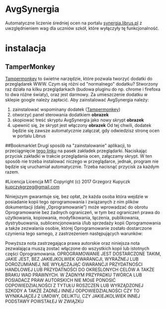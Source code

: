 # AvgSynergia
Automatyczne liczenie średniej ocen na portalu [synergia.librus.pl](https://synergia.librus.pl) z uwzględnieniem wag dla uczniów szkół, które wyłączyły tę funkcjonalność.


# instalacja
## TamperMonkey
   [Tampermonkey](https://tampermonkey.net/) to świetne narzędzie, które pozwala tworzyć dodatki do przeglądarek WWW. Czym się różni od "normalnego" dodatku? Stworzony raz działa na kilku przeglądarkach (budowa pluginu do np. chrome i firefoxa to dwa różne światy), oraz jest darmowy. Za umieszczenie dodatku w sklepie google należy zapłacić.
   Aby zainstalować AvgSynergia należy:
   

 1. zainstalować wspominany dodatek ([Tampermonkey](https://tampermonkey.net/))
 2. otworzyć panel sterowania dodatkiem **obrazek**
 3. skopiować treść skryptu AvgSynergia jako nowy skrypt **obrazek**
 4. upewnić się, że skrypt jest włączony **obrazek**
Od tej chwili, dodatek będzie się zawsze automatycznie załączał, gdy odwiedzisz stronę ocen w portalu Librus

##Bookmarklet
Drugi sposób na "zainstalowanie" aplikacji, to przeciągnięcie [tego linku](javascript:void()) na pasek zakładek przeglądarki. Naciskając przycisk zakładki w trakcie przeglądania ocen, załączamy skrypt. W ten sposób nie trzeba instalować niczego w przeglądarce, jednak, program nie będzie się uruchamiał automatycznie. Trzeba nacisnąć przycisk za każdym razem.

#Licencja
Licencja MIT
Copyright (c) 2017 Grzegorz Kupyczk kupczykgrzeg@gmail.com

Niniejszym gwarantuje się, bez opłat, że każda osoba która wejdzie w posiadanie kopii tego
oprogramowania i związanych z nim plików dokumentacji (dalej „Oprogramowanie”) może
wprowadzać do obrotu Oprogramowanie bez żadnych ograniczeń, w tym bez ograniczeń
prawa do użytkowania, kopiowania, modyfikowania, łączenia, publikowania,
dystrybuowania, sublicencjonowania i/lub sprzedaży kopii Oprogramowania a także
zezwalania osobie, której Oprogramowanie zostało dostarczone czynienia tego samego, z
zastrzeżeniem następujących warunków:

Powyższa nota zastrzegająca prawa autorskie oraz niniejsza nota zezwalająca muszą zostać
włączone do wszystkich kopii lub istotnych części Oprogramowania.
OPROGRAMOWANIE JEST DOSTARCZONE TAKIM, JAKIE JEST, BEZ JAKIEJKOLWIEK GWARANCJI,
WYRAŹNEJ LUB DOROZUMIANEJ, NIE WYŁĄCZAJĄC GWARANCJI PRZYDATNOŚCI HANDLOWEJ LUB
PRZYDATNOŚCI DO OKREŚLONYCH CELÓW A TAKŻE BRAKU WAD PRAWNYCH. W ŻADNYM
PRZYPADKU TWÓRCA LUB POSIADACZ PRAW AUTORSKICH NIE MOśE PONOSIĆ
ODPOWIEDZIALNOŚCI Z TYTUŁU ROSZCZEŃ LUB WYRZĄDZONEJ SZKODY A TAKŻE ŻADNEJ INNEJ
ODPOWIEDZIALNOŚCI CZY TO WYNIKAJĄCEJ Z UMOWY, DELIKTU, CZY JAKIEJKOLWIEK INNEJ
PODSTAWY POWSTAŁEJ W ZWIĄZKU 